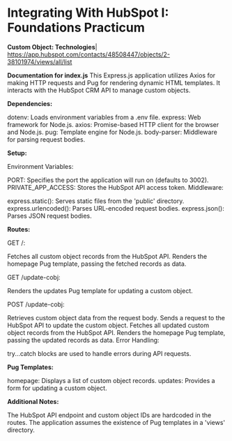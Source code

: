 # Integrating With HubSpot I: Foundations Practicum

**Custom Object: Technologies**|
https://app.hubspot.com/contacts/48508447/objects/2-38101974/views/all/list

**Documentation for index.js**
This Express.js application utilizes Axios for making HTTP requests and Pug for rendering dynamic HTML templates. It interacts with the HubSpot CRM API to manage custom objects.

**Dependencies:**

dotenv: Loads environment variables from a .env file.
express: Web framework for Node.js.
axios: Promise-based HTTP client for the browser and Node.js.
pug: Template engine for Node.js.
body-parser: Middleware for parsing request bodies.


**Setup:**

Environment Variables:

PORT: Specifies the port the application will run on (defaults to 3002).
PRIVATE_APP_ACCESS: Stores the HubSpot API access token.
Middleware:

express.static(): Serves static files from the 'public' directory.
express.urlencoded(): Parses URL-encoded request bodies.
express.json(): Parses JSON request bodies.


**Routes:**

GET /:

Fetches all custom object records from the HubSpot API.
Renders the homepage Pug template, passing the fetched records as data.


GET /update-cobj:

Renders the updates Pug template for updating a custom object.

POST /update-cobj:

Retrieves custom object data from the request body.
Sends a request to the HubSpot API to update the custom object.
Fetches all updated custom object records from the HubSpot API.
Renders the homepage Pug template, passing the updated records as data.
Error Handling:

try...catch blocks are used to handle errors during API requests.

**Pug Templates:**

homepage: Displays a list of custom object records.
updates: Provides a form for updating a custom object.

**Additional Notes:**

The HubSpot API endpoint and custom object IDs are hardcoded in the routes.
The application assumes the existence of Pug templates in a 'views' directory.